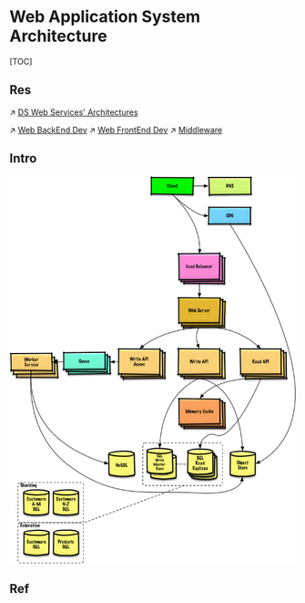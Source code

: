 # Web Application System Architecture

[TOC]



## Res
↗ [DS Web Services' Architectures](../../../../🔑%20CS_Core/🍕%20Database%20System/⚜️%20Database%20System%20Design/DS%20Web%20Services'%20Architectures.md)

↗ [Web BackEnd Dev](../../../Software%20Engineering/🗄️%20Web%20BackEnd%20Dev/Web%20BackEnd%20Dev.md)
↗ [Web FrontEnd Dev](../../../Software%20Engineering/🖥️%20Web%20FrontEnd%20Dev/Web%20FrontEnd%20Dev.md)
↗ [Middleware](../../../Software%20Engineering/🖖🏾%20Middleware/Middleware.md)



## Intro
[![](https://github.com/donnemartin/system-design-primer/raw/master/images/jj3A5N8.png)](https://github.com/donnemartin/system-design-primer/blob/master/images/jj3A5N8.png)



## Ref

